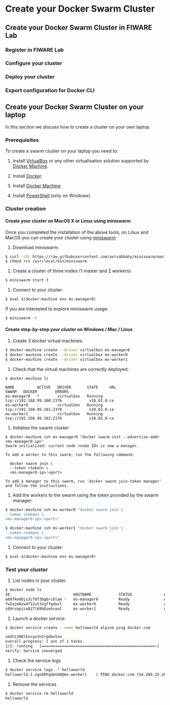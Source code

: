 # Create your Docker Swarm Cluster

## Create your Docker Swarm Cluster in FIWARE Lab

### Register in FIWARE Lab

### Configure your cluster

### Deploy your cluster

### Export configuration for Docker CLI


## Create your Docker Swarm Cluster on your laptop

In this section we discuss how to create a cluster on your own laptop.

### Prerequisites

To create a swarm cluster on your laptop you need to:

1. Install [VirtualBox](http://virtualbox.org) or any other virtualisation
  solution supported by [Docker Machine](https://docs.docker.com/machine/).

1. Install [Docker](https://docs.docker.com/install/).

1. Install [Docker Machine](https://docs.docker.com/machine/install-machine/).

1. Install 
  [PowerShell](https://docs.microsoft.com/en-us/powershell/scripting/setup/installing-windows-powershell?view=powershell-6)
  (only on Windows).

### Cluster creation

#### Create your cluster on MacOS X or Linux using miniswarm

Once you completed the installation of the above tools, on Linux and MacOS you
can create your cluster using 
[miniswarm](https://github.com/aelsabbahy/miniswarm):

1. Download miniswarm:

  ```bash
  $ curl -sSL https://raw.githubusercontent.com/aelsabbahy/miniswarm/master/miniswarm -o /usr/local/bin/miniswarm
  $ chmod +rx /usr/local/bin/miniswarm
  ```

1. Create a cluster of three nodes (1 master and 2 workers):

  ```bash
  $ miniswarm start 3
  ```

1. Connect to your cluster:

  ```bash
  $ eval $(docker-machine env ms-manager0)
  ```

If you are interested to explore miniswarm usage:

```bash
$ miniswarm -h
```

#### Create step-by-step your cluster on Windows / Mac / Linux

1. Create 3 docker virtual machines:

  ```bash
  $ docker-machine create --driver virtualbox ms-manager0
  $ docker-machine create --driver virtualbox ms-worker0
  $ docker-machine create --driver virtualbox ms-worker1
  ```

1. Check that the virtual machines are correctly deployed:

  ```
  $ docker-machine ls

  NAME          ACTIVE   DRIVER       STATE     URL                          SWARM   DOCKER        ERRORS
  ms-manager0   *        virtualbox   Running   tcp://192.168.99.100:2376            v18.02.0-ce   
  ms-worker0    -        virtualbox   Running   tcp://192.168.99.101:2376            v18.02.0-ce   
  ms-worker1    -        virtualbox   Running   tcp://192.168.99.102:2376            v18.02.0-ce 
  ```


1. Initialise the swarm cluster:

  ```
  $ docker-machine ssh ms-manager0 "docker swarm init --advertise-addr <ms-manager0-ip>"
  Swarm initialized: current node <node ID> is now a manager.

  To add a worker to this swarm, run the following command:

    docker swarm join \
    --token <token> \
    <ms-manager0-ip>:<port>

  To add a manager to this swarm, run 'docker swarm join-token manager' and follow the instructions.
  ```

1. Add the workers to the swarm using the token provided by the swarm manager:

  ```bash
  $ docker-machine ssh ms-worker0 "docker swarm join \
  --token <token> \
  <ms-manager0-ip>:<port>"

  $ docker-machine ssh ms-worker1 "docker swarm join \
  --token <token> \
  <ms-manager0-ip>:<port>"
  ```

1. Connect to your cluster:

  ```bash
  $ eval $(docker-machine env ms-manager0)
  ```

### Test your cluster

1. List nodes in your cluster:

  ```bash
  $ docker node ls
  ID                            HOSTNAME            STATUS              AVAILABILITY        MANAGER STATUS
  w697ke0djs3cfdf3bgbrcblam *   ms-manager0         Ready               Active              Leader
  fw2ajm8zw4f12ut3sgffgdwsl     ms-worker0          Ready               Active              
  z69rvapjce827l69b6zehceal     ms-worker1          Ready               Active 
  ```

1. Launch a docker service:

  ```bash
  $ docker service create --name helloworld alpine ping docker.com

  sm3hi368lbsxye3n2rgdwv5xo
  overall progress: 1 out of 1 tasks 
  1/1: running   [==================================================>] 
  verify: Service converged 
  ```

1. Check the service logs

  ```bash
  $ docker service logs -f helloworld
  helloworld.1.ogo00hqdmtm0@ms-worker1    | PING docker.com (54.209.25.207): 56 data bytes
  ```

1. Remove the services

  ```bash
  $ docker service rm helloworld
  helloworld
  ```
